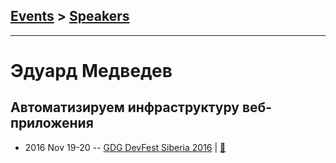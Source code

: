 ## [Events](../README.md) > [Speakers](../speakers.md)
---

# Эдуард Медведев

## Автоматизируем инфраструктуру веб-приложения
- 2016 Nov 19-20 -- [GDG DevFest Siberia 2016](https://youtu.be/Ykfyqt9C6xE)  | [:notebook:](https://drive.google.com/file/d/0BzDlQCw44XA6dWJvODNhWFNsaUE/view)  
